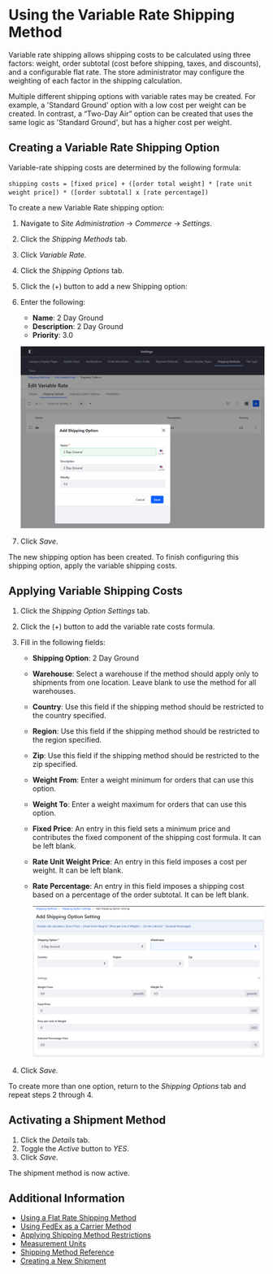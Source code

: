 # Using the Variable Rate Shipping Method

Variable rate shipping allows shipping costs to be calculated using three factors: weight, order subtotal (cost before shipping, taxes, and discounts), and a configurable flat rate. The store administrator may configure the weighting of each factor in the shipping calculation.

Multiple different shipping options with variable rates may be created. For example, a 'Standard Ground' option with a low cost per weight can be created. In contrast, a “Two-Day Air” option can be created that uses the same logic as 'Standard Ground', but has a higher cost per weight.

## Creating a Variable Rate Shipping Option

Variable-rate shipping costs are determined by the following formula:

`shipping costs = [fixed price] + ([order total weight] * [rate unit weight price]) * ([order subtotal] x [rate percentage])`

To create a new Variable Rate shipping option:

1. Navigate to _Site Administration_ → _Commerce_ → _Settings_.
1. Click the _Shipping Methods_ tab.
1. Click _Variable Rate_.
1. Click the _Shipping Options_ tab.
1. Click the (+) button to add a new Shipping option:
1. Enter the following:
    * **Name**: 2 Day Ground
    * **Description**: 2 Day Ground
    * **Priority**: 3.0

    ![New 2 Day Ground Shipping Option](./images/01.png)

1. Click _Save_.

The new shipping option has been created. To finish configuring this shipping option, apply the variable shipping costs.

## Applying Variable Shipping Costs

1. Click the _Shipping Option Settings_ tab.
1. Click the (+) button to add the variable rate costs formula.
1. Fill in the following fields:

    * **Shipping Option**: 2 Day Ground
    * **Warehouse**: Select a warehouse if the method should apply only to shipments from one location. Leave blank to use the method for all warehouses.
    * **Country**: Use this field if the shipping method should be restricted to the country specified.
    * **Region**: Use this field if the shipping method should be restricted to the region specified.
    * **Zip**: Use this field if the shipping method should be restricted to the zip specified.
    * **Weight From**: Enter a weight minimum for orders that can use this option.
    * **Weight To**: Enter a weight maximum for orders that can use this option.
    * **Fixed Price**: An entry in this field sets a minimum price and contributes the fixed component of the shipping cost formula. It can be left blank.
    * **Rate Unit Weight Price**: An entry in this field imposes a cost per weight. It can be left blank.
    * **Rate Percentage**: An entry in this field imposes a shipping cost based on a percentage of the order subtotal. It can be left blank.

      ![2 Day Ground Settings](./images/02.png)

1. Click _Save_.

To create more than one option, return to the _Shipping Options_ tab and repeat steps 2 through 4.

## Activating a Shipment Method

1. Click the _Details_ tab.
1. Toggle the _Active_ button to _YES_.
1. Click _Save_.

The shipment method is now active.

## Additional Information

* [Using a Flat Rate Shipping Method](../using-the-flat-rate-shipping-method/README.md)
* [Using FedEx as a Carrier Method](../using-fedex-as-a-carrier-method/README.md)
* [Applying Shipping Method Restrictions](../sales/applying-shipping-method-restrictions.md)
* [Measurement Units](../measurement-units/README.md)
* [Shipping Method Reference](../shipping-method-reference/README.md)
* [Creating a New Shipment](../sales/creating-a-shipment.md)
